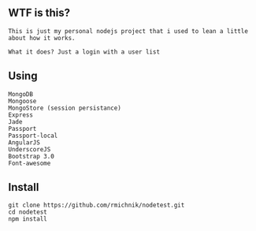 ## WTF is this?
    This is just my personal nodejs project that i used to lean a little about how it works.

    What it does? Just a login with a user list

## Using
    MongoDB
    Mongoose
    MongoStore (session persistance)
    Express
    Jade
    Passport
    Passport-local
    AngularJS
    UnderscoreJS
    Bootstrap 3.0
    Font-awesome

## Install
    git clone https://github.com/rmichnik/nodetest.git
    cd nodetest
    npm install